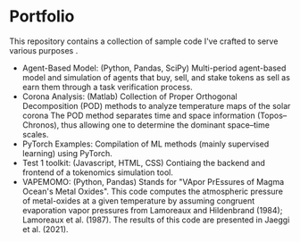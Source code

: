 # Portfolio
This repository contains a collection of sample code I've crafted to serve various purposes .

- Agent-Based Model: (Python, Pandas, SciPy) Multi-period agent-based model and simulation of agents that buy, sell, and stake tokens as sell as earn them through a task verification process.
- Corona Analysis: (Matlab) Collection of Proper Orthogonal Decomposition (POD) methods to analyze temperature maps of the solar corona The POD method separates time and space information (Topos–Chronos), thus allowing one to determine the dominant space–time scales.
- PyTorch Examples: Compilation of ML methods (mainly supervised learning) using PyTorch.
- Test 1 toolkit: (Javascript, HTML, CSS) Contiaing the backend and frontend of a tokenomics simulation tool.
- VAPEMOMO: (Python, Pandas) Stands for "VApor PrEssures of Magma Ocean's Metal Oxides". This code computes the atmospheric pressure of metal-oxides at a given temperature by assuming congruent evaporation vapor pressures from Lamoreaux and Hildenbrand (1984); Lamoreaux et al. (1987). The results of this code are presented in Jaeggi et al. (2021).

